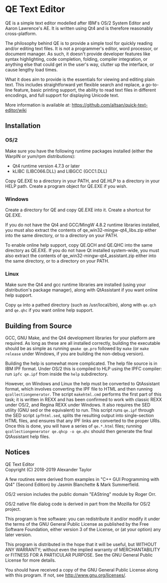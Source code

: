 QE Text Editor
==============

  QE is a simple text editor modelled after IBM's OS/2 System Editor
  and Aaron Lawrence's AE.  It is written using Qt4 and is therefore
  reasonably cross-platform.

  The philosophy behind QE is to provide a simple tool for quickly
  reading and/or editing text files.  It is not a programmer's editor,
  word processor, or document manager.  As such, it doesn't provide
  developer features like syntax highlighting, code completion, folding,
  compiler integration, or anything else that could get in the user's
  way, clutter up the interface, or cause lengthy load times.

  What it does aim to provide is the essentials for viewing and editing
  plain text.  This includes straightforward yet flexible search and
  replace, a go-to-line feature, basic printing support, the ability to
  read text files in different encodings, and full support for displaying
  Unicode text.

  More information is available at:
  https://github.com/altsan/quick-text-editor/wiki


Installation
------------

### OS/2

  Make sure you have the following runtime packages installed (either the
  WarpIN or yum/rpm distributions):
  - Qt4 runtime version 4.7.3 or later
  - kLIBC (LIBC066.DLL) and LIBGCC (GCC1.DLL)

  Copy QE.EXE to a directory in your PATH, and QE.HLP to a directory in your
  HELP path.  Create a program object for QE.EXE if you wish.

### Windows

  Create a directory for QE and copy QE.EXE into it. Create a shortcut for
  QE.EXE.

  If you do not have the Qt4 and GCC/MingW 4.8.2 runtime libraries installed,
  you must also extract the contents of qe_win32-mingw-qt4_libs.zip either
  into the same directory, or to a directory on your PATH.

  To enable online help support, copy QE.QCH and QE.QHC into the same
  directory as QE.EXE. If you do not have Qt installed system-wide, you must
  also extract the contents of qe_win32-mingw-qt4_assistant.zip either into
  the same directory, or to a directory on your PATH.

### Linux

  Make sure the Qt4 and gcc runtime libraries are installed (using your
  distribution's package manager), along with QtAssistant if you want online
  help support.

  Copy `qe` into a pathed directory (such as /usr/local/bin), along with
  `qe.qch` and `qe.qhc` if you want online help support.


Building from Source
--------------------

GCC, GNU Make, and the Qt4 development libraries for your platform are 
required.  As long as these are all installed correctly, building the
executable should be as simple as running `qmake qe.pro` followed by `make`
(or `make release` under Windows, if you are building the non-debug version).

Building the help is somewhat more complicated.  The help file source is in
IBM IPF format.  Under OS/2 this is compiled to HLP using the IPFC compiler:
run `ipfc qe.ipf` from inside the `help` subdirectory.  

However, on Windows and Linux the help must be converted to QtAssistant
format, which involves converting the IPF file to HTML and then running
`qcollectiongenerator`.  The script `makehtml.cmd` performs the first part of
this task; it is written in REXX and has been confirmed to work with classic
REXX under OS/2, and Regina REXX under Windows.  It also requires the SED 
utility (GNU sed or the equivalent) to run.  This script runs `qe.ipf` 
through the SED script `ipfhtml.sed`, splits the resulting output into 
single-section HTML files, and ensures that any IPF links are converted to 
the proper URIs.  Once this is done, you will have a series of `qe.*.html` 
files; running `qcollectiongenerator qe.qhcp -o qe.qhc` should then generate 
the final QtAssistant help files.


Notices
-------

QE Text Editor  
Copyright (C) 2018-2019 Alexander Taylor

A few routines were derived from examples in "C++ GUI Programming with 
Qt4" (Second Edition) by Jasmin Blanchette & Mark Summerfield.

OS/2 version includes the public domain "EAString" module by Roger Orr.

OS/2 native file dialog code is derived in part from the Mozilla for OS/2
project.

This program is free software: you can redistribute it and/or modify
it under the terms of the GNU General Public License as published by
the Free Software Foundation, either version 3 of the License, or
(at your option) any later version.

This program is distributed in the hope that it will be useful,
but WITHOUT ANY WARRANTY; without even the implied warranty of
MERCHANTABILITY or FITNESS FOR A PARTICULAR PURPOSE.  See the
GNU General Public License for more details.

You should have received a copy of the GNU General Public License
along with this program.  If not, see <http://www.gnu.org/licenses/>.
